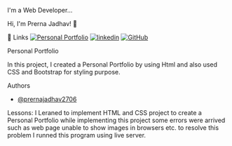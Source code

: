 I'm a Web Developer...


 Hi, I'm Prerna Jadhav! 👋


 🔗 Links
[![Personal Portfolio](https://img.shields.io/badge/Portfolio-000?style=for-the-badge&logo=ko-fi&logoColor=white)](https://github.com/prernajadhav2706/CODSOFT-Portfolio)
[![linkedin](https://img.shields.io/badge/linkedin-0A66C2?style=for-the-badge&logo=linkedin&logoColor=white)](https://www.linkedin.com/in/prerna-jadhav-903aa52aa)
[![GitHub](https://img.shields.io/badge/GitHub-1DA1F2?style=for-the-badge&logo=GitHub&logoColor=white)](https://github.com/prernajadhav2706)


Personal Portfolio 

In this project, I created a Personal Portfolio by using Html and also used CSS and Bootstrap for styling purpose.


 Authors

- [@prernajadhav2706](https://www.github.com/prernajadhav2706)




 Lessons:
I Leraned to implement HTML and CSS project to create a Personal Portfolio
while implementing this project some errors were arrived such as web page unable to show images in browsers etc.
to resolve this problem I runned this program using live server.

